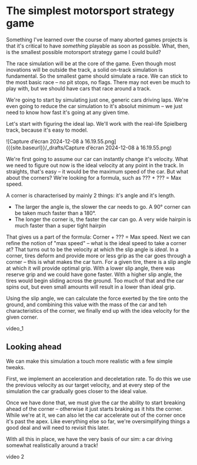 # The simplest motorsport strategy game

Something I've learned over the course of many aborted games projects is that it's critical to have _something_ playable as soon as possible. What, then, is the smallest possible motorsport strategy game I could build?

The race simulation will be at the core of the game. Even though most inovations will be outside the track, a solid on-track simulation is fundamental. So the smallest game should simulate a race. We can stick to the most basic race – no pit stops, no flags. There may not even be much to play with, but we should have cars that race around a track.

We're going to start by simulating just one, generic cars driving laps. We're even going to reduce the car simulation to it's absolut minimum – we just need to know how fast it's going at any given time.

Let's start with figuring the ideal lap. We'll work with the real-life Spielberg track, because it's easy to model.

![Capture d’écran 2024-12-08 à 16.19.55.png]({{site.baseurl}}/_drafts/Capture d’écran 2024-12-08 à 16.19.55.png)

We're first going to assume our car can instantly change it's velocity. What we need to figure out now is the ideal velocity at any point in the track. In straights, that's easy – it would be the maximum speed of the car. But what about the corners?  We're looking for a formula, such as ??? + ??? = Max speed.

A corner is characterised by mainly 2 things: it's angle and it's length.

- The larger the angle is, the slower the car needs to go. A 90° corner can be taken much faster than a 180°.
- The longer the corner is, the faster the car can go. A very wide hairpin is much faster than a super tight hairpin

That gives us a part of the formula: Corner + ??? = Max speed. Next we can refine the notion of "max speed" – what is the ideal speed to take a corner at? That turns out to be the velocity at which the slip angle is _ideal_. In a corner, tires deform and provide more or less grip as the car goes through a corner – this is what makes the car turn. For a given tire, there is a slip angle at which it will provide optimal grip. With a lower slip angle, there was reserve grip and we could have gone faster. With a higher slip angle, the tires would begin sliding across the ground. Too much of that and the car spins out, but even small amounts will result in a lower than ideal grip.

Using the slip angle, we can calculate the force exerted by the tire onto the ground, and combining this value with the mass of the car and teh characteristics of the corner, we finally end up with the idea velocity for the given corner.

video_1

## Looking ahead

We can make this simulation a touch more realistic with a few simple tweaks.

First, we implement an acceleration and deceletation rate. To do this we use the previous velocity as our target velocity, and at every step of the simulation the car gradually goes closer to the ideal value.

Once we have done that, we must give the car the ability to start breaking ahead of the corner – otherwise it just starts braking as it hits the corner. While we're at it, we can also let the car accelerate out of the corner once it's past the apex. Like everything else so far, we're oversimplifying things a good deal and will need to revisit this later.

With all this in place, we have the very basis of our sim: a car driving somewhat realistically around a track!

video 2
